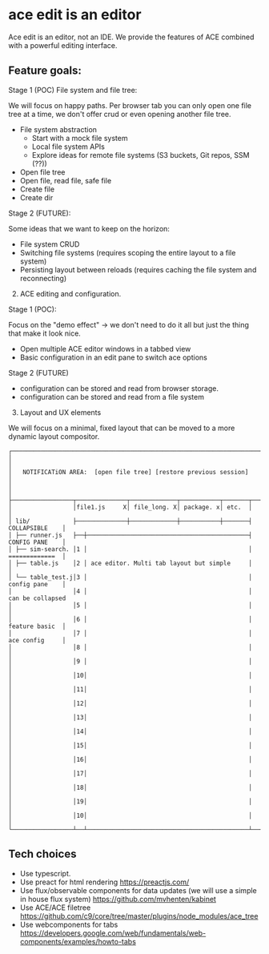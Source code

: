 # ace edit is an editor

Ace edit is an editor, not an IDE. We provide the features of ACE combined with a powerful editing interface.

## Feature goals:

Stage 1 (POC) File system and file tree:

We will focus on happy paths. Per browser tab you can only open one file tree at a time, we don't offer crud or even opening another file tree.

  * File system abstraction
    * Start with a mock file system
    * Local file system APIs
    * Explore ideas for remote file systems (S3 buckets, Git repos, SSM (??))
  * Open file tree
  * Open file, read file, safe file
  * Create file
  * Create dir
  
Stage 2 (FUTURE):

Some ideas that we want to keep on the horizon:

  * File system CRUD
  * Switching file systems (requires scoping the entire layout to a file system)
  * Persisting layout between reloads (requires caching the file system and reconnecting)
  
  
2. ACE editing and configuration. 

Stage 1 (POC): 

Focus on the "demo effect" -> we don't need to do it all but just the thing that make it look nice.

  * Open multiple ACE editor windows in a tabbed view
  * Basic configuration in an edit pane to switch ace options

Stage 2 (FUTURE)

  * configuration can be stored and read from browser storage. 
  * configuration can be stored and read from a file system
  
3. Layout and UX elements

We will focus on a minimal, fixed layout that can be moved to a more dynamic layout compositor. 

```
┌────────────────────────────────────────────────────────────────────────────────────┐
│                                                                                    │
│   NOTIFICATiON AREA:  [open file tree] [restore previous session]                  │
│                                                                                    │
├─────────────────┬──────────────┬─────────────┬───────────┬───────┬─────────────────┤
│                 │file1.js     X│ file_long. X│ package. x│ etc.  │                 │
│ lib/            ├──────────────┼─────────────┼───────────┼───────┤  COLLAPSIBLE    │
│ ├── runner.js   ├──┼─────────────────────────────────────────────┤  CONFIG PANE    │
│ ├── sim-search. │1 │                                             │  =============  │
│ ├── table.js    │2 │ ace editor. Multi tab layout but simple     │                 │
│ └── table_test.j│3 │                                             │  config pane    │
│                 │4 │                                             │  can be collapsed
│                 │5 │                                             │                 │
│                 │6 │                                             │  feature basic  │
│                 │7 │                                             │  ace config     │
│                 │8 │                                             │                 │
│                 │9 │                                             │                 │
│                 │10│                                             │                 │
│                 │11│                                             │                 │
│                 │12│                                             │                 │
│                 │13│                                             │                 │
│                 │14│                                             │                 │
│                 │15│                                             │                 │
│                 │16│                                             │                 │
│                 │17│                                             │                 │
│                 │18│                                             │                 │
│                 │19│                                             │                 │
│                 │10│                                             │                 │
└─────────────────┴──┴─────────────────────────────────────────────┴─────────────────┘
```





## Tech choices

* Use typescript.
* Use preact for html rendering
https://preactjs.com/
* Use flux/observable components for data updates (we will use a simple in house flux system)
https://github.com/mvhenten/kabinet
* Use ACE/ACE filetree
https://github.com/c9/core/tree/master/plugins/node_modules/ace_tree
* Use webcomponents for tabs 
https://developers.google.com/web/fundamentals/web-components/examples/howto-tabs




  
  
